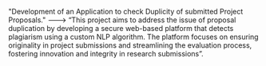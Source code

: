"Development of an Application to check Duplicity of submitted Project Proposals."
--->
“This project aims to address the issue of proposal duplication by developing a secure web-based platform that detects plagiarism using a custom NLP algorithm. 
The platform focuses on ensuring originality in project submissions and streamlining the evaluation process, fostering innovation and integrity in research submissions”.
